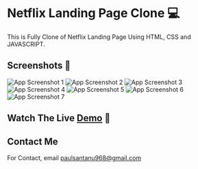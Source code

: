 
# Netflix Landing Page Clone 💻
This is Fully Clone of Netflix Landing Page Using HTML, CSS and JAVASCRIPT.


## Screenshots 📸
![App Screenshot 1](https://github.com/user-attachments/assets/2ea7a4d0-d83c-44f9-9313-04c7a6a22285)
![App Screenshot 2](https://github.com/user-attachments/assets/1f6117c9-6f13-411e-b119-9ad4338a0efe)
![App Screenshot 3](https://github.com/user-attachments/assets/4dcd2865-c7ab-4831-b138-7bf743d9147b)
![App Screenshot 4](https://github.com/user-attachments/assets/94264d7e-c029-4f28-98d8-18e6bb89a47e)
![App Screenshot 5](https://github.com/user-attachments/assets/9ac10239-e128-498c-b92c-4c0d46082289)
![App Screenshot 6](https://github.com/user-attachments/assets/7bb77e14-e9e9-4395-acee-4c61b7bf059b)
![App Screenshot 7](https://github.com/user-attachments/assets/4c8b830f-99c1-4b7c-a4cc-491c1e6e8483)

## Watch The Live [Demo]() 👀


## Contact Me

For Contact, email paulsantanu968@gmail.com

